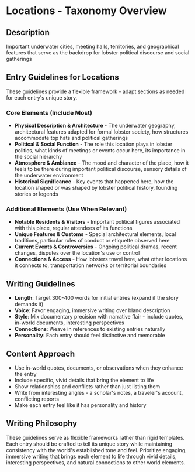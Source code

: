 # Locations - Taxonomy Overview

## Description
Important underwater cities, meeting halls, territories, and geographical features that serve as the backdrop for lobster political discourse and social gatherings

## Entry Guidelines for Locations
These guidelines provide a flexible framework - adapt sections as needed for each entry's unique story.

### Core Elements (Include Most)
- **Physical Description & Architecture** - The underwater geography, architectural features adapted for formal lobster society, how structures accommodate top hats and political gatherings
- **Political & Social Function** - The role this location plays in lobster politics, what kinds of meetings or events occur here, its importance in the social hierarchy
- **Atmosphere & Ambiance** - The mood and character of the place, how it feels to be there during important political discourse, sensory details of the underwater environment
- **Historical Significance** - Key events that happened here, how the location shaped or was shaped by lobster political history, founding stories or legends

### Additional Elements (Use When Relevant)
- **Notable Residents & Visitors** - Important political figures associated with this place, regular attendees of its functions
- **Unique Features & Customs** - Special architectural elements, local traditions, particular rules of conduct or etiquette observed here
- **Current Events & Controversies** - Ongoing political dramas, recent changes, disputes over the location's use or control
- **Connections & Access** - How lobsters travel here, what other locations it connects to, transportation networks or territorial boundaries

## Writing Guidelines
- **Length**: Target 300-400 words for initial entries (expand if the story demands it)
- **Voice**: Favor engaging, immersive writing over bland description
- **Style**: Mix documentary precision with narrative flair - include quotes, in-world documents, interesting perspectives
- **Connections**: Weave in references to existing entries naturally
- **Personality**: Each entry should feel distinctive and memorable

## Content Approach
- Use in-world quotes, documents, or observations when they enhance the entry
- Include specific, vivid details that bring the element to life
- Show relationships and conflicts rather than just listing them
- Write from interesting angles - a scholar's notes, a traveler's account, conflicting reports
- Make each entry feel like it has personality and history

## Writing Philosophy
These guidelines serve as flexible frameworks rather than rigid templates. Each entry should be crafted to tell its unique story while maintaining consistency with the world's established tone and feel. Prioritize engaging, immersive writing that brings each element to life through vivid details, interesting perspectives, and natural connections to other world elements.
